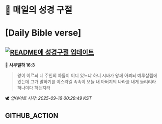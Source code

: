 # 🙏 매일의 성경 구절
# [Daily Bible verse]
## [![README에 성경구절 업데이트](https://github.com/DONGSUKA/first_test/actions/workflows/update-readme-bible.yml/badge.svg)](https://github.com/DONGSUKA/first_test/actions/workflows/update-readme-bible.yml)
<!-- START_BIBLE_VERSE -->
📖 **사무엘하 16:3**
> 왕이 이르되 네 주인의 아들이 어디 있느냐 하니 시바가 왕께 아뢰되 예루살렘에 있는데 그가 말하기를 이스라엘 족속이 오늘 내 아버지의 나라를 내게 돌리리라 하나이다 하는지라

🕊️ _업데이트 시각: 2025-09-16 00:29:49 KST_
  <!-- END_BIBLE_VERSE -->
## GITHUB_ACTION

